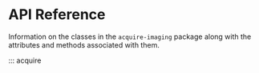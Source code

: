 # API Reference

Information on the classes in the `acquire-imaging` package along with the attributes and methods associated with them.

::: acquire
